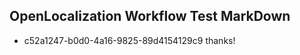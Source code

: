 ## OpenLocalization Workflow Test MarkDown
* c52a1247-b0d0-4a16-9825-89d4154129c9 thanks!

<!--HONumber=Aug16_HO3-->


